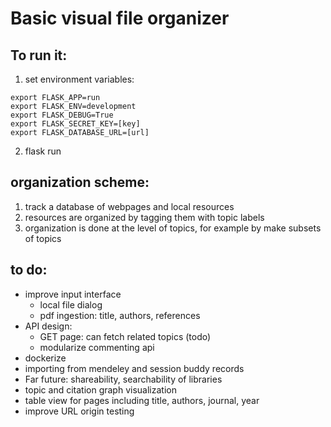 # Basic visual file organizer

## To run it:
1. set environment variables:
```
export FLASK_APP=run
export FLASK_ENV=development
export FLASK_DEBUG=True
export FLASK_SECRET_KEY=[key]
export FLASK_DATABASE_URL=[url]
```
2. flask run


## organization scheme:
1. track a database of webpages and local resources
2. resources are organized by tagging them with topic labels
3. organization is done at the level of topics, for example by make subsets of topics


## to do:
- improve input interface
    * local file dialog
    * pdf ingestion: title, authors, references
- API design:
    * GET page: can fetch related topics (todo)
    * modularize commenting api
- dockerize
- importing from mendeley and session buddy records
- Far future: shareability, searchability of libraries
- topic and citation graph visualization
- table view for pages including title, authors, journal, year
- improve URL origin testing
